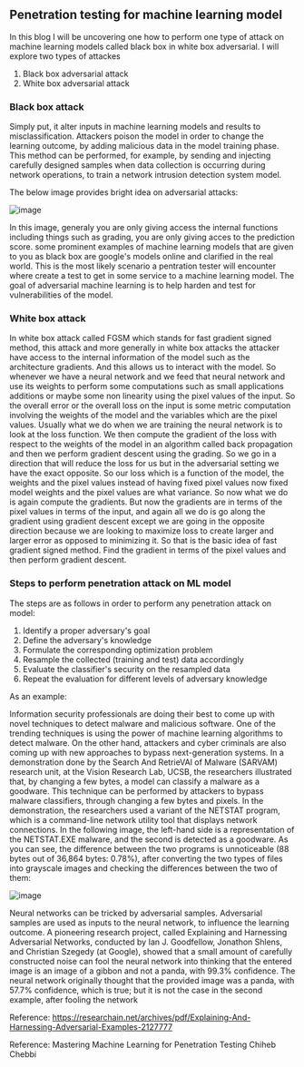 ## Penetration testing for machine learning model

In this blog I will be uncovering one how to perform one type of attack on machine learning models called black box in white box adversarial. I will explore two types of attackes 

1. Black box adversarial attack 
2. White box adversarial attack

### Black box attack

Simply put, it alter inputs in machine learning models and results to misclassification. Attackers poison the model in order to change the learning 
outcome, by adding malicious data in the model training phase. This method can be performed, for example, by sending and injecting carefully designed 
samples when data collection is occurring during network operations, to train a network intrusion detection system model.

The below image provides bright idea on adversarial attacks:

![image](https://user-images.githubusercontent.com/54819478/170130629-45aaf2ff-ce35-4dde-998b-e43b55873987.png)

In this image, generaly you are only giving access the internal functions including things such as grading, you are only giving acces to the prediction 
score. some prominent examples of machine learning models that are given to you as black box are google's models online and clarified in the real world. 
This is the most likely scenario a pentration tester will encounter where create a test to get in some service to a machine learning model. 
The goal of adversarial machine learning is to help harden and test for vulnerabilities of the model. 


### White box attack

In white box attack called FGSM which stands for fast gradient signed method, this attack and more generally in white box attacks the attacker have 
access to the internal information of the model such as the architecture gradients. And this allows us to interact with the model. So whenever we 
have a neural network and we feed that neural network and use its weights to perform some computations such as small applications additions or maybe some non linearity 
using the pixel values of the input. So the overall error or the overall loss on the input is some metric computation involving the weights 
of the model and the variables which are the pixel values. Usually what we do when we are training the neural network is to look at the loss function. We then compute 
the gradient of the loss with respect to the weights of the model in an algorithm called back propagation and then we perform gradient descent using the grading. So 
we go in a direction that will reduce the loss for us but in the adversarial setting we have the exact opposite. So our loss which is a function of the model, the 
weights and the pixel values instead of having fixed pixel values now fixed model weights and the pixel values are what variance. So now what we do is again compute 
the gradients. But now the gradients are in terms of the pixel values in terms of the input, and again all we do is go along the gradient using gradient descent except 
we are going in the opposite direction because we are looking to maximize loss to create larger and larger error as opposed to minimizing it. So that is the basic idea 
of fast gradient signed method. Find the gradient in terms of the pixel values and then perform gradient descent.


### Steps to perform penetration attack on ML model


The steps are as follows in order to perform any penetration attack on model:

1. Identify a proper adversary's goal
2. Define the adversary's knowledge
3. Formulate the corresponding optimization problem
4. Resample the collected (training and test) data accordingly
5. Evaluate the classifier's security on the resampled data
6. Repeat the evaluation for different levels of adversary knowledge


As an example: 

Information security professionals are doing their best to come up with novel techniques to detect malware and malicious software. One of the trending techniques is 
using the power of machine learning algorithms to detect malware. On the other hand, attackers and cyber criminals are also coming up with new approaches to bypass 
next-generation systems. In a demonstration done by the Search And RetrieVAl of Malware (SARVAM) research unit, at the Vision Research Lab, UCSB, the researchers 
illustrated that, by changing a few bytes, a model can classify a malware as a goodware. This technique can be performed by attackers to bypass malware classifiers, 
through changing a few bytes and pixels. In the demonstration, the researchers used a variant of the NETSTAT program, which is a command-line network utility tool that 
displays network connections. In the following image, the left-hand side is a representation of the NETSTAT.EXE malware, and the second is detected as a goodware. As 
you can see, the difference between the two programs is unnoticeable (88 bytes out of 36,864 bytes: 0.78%), after converting the two types of files into grayscale 
images and checking the differences between the two of them:

![image](https://user-images.githubusercontent.com/54819478/170436079-cc0ad689-3c79-4dcd-a5d6-4d2c117a8ee7.png)


Neural networks can be tricked by adversarial samples. Adversarial samples are used as inputs to the neural network, to influence the learning outcome. A pioneering 
research project, called Explaining and Harnessing Adversarial Networks, conducted by Ian J. Goodfellow, Jonathon Shlens, and Christian Szegedy (at Google), showed 
that a small amount of carefully constructed noise can fool the neural network into thinking that the entered image is an image of a gibbon and not a panda, with 99.3% 
confidence. The neural network originally thought that the provided image was a panda, with 57.7% confidence, which is true; but it is not the case in the second 
example, after fooling the network





Reference: https://researchain.net/archives/pdf/Explaining-And-Harnessing-Adversarial-Examples-2127777 

Reference: Mastering Machine Learning for Penetration Testing Chiheb Chebbi

